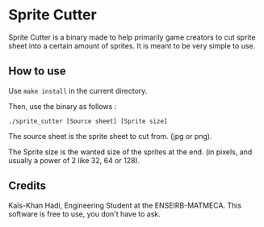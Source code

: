 # Sprite Cutter

Sprite Cutter is a binary made to help primarily game creators to cut sprite sheet into a certain amount of sprites.
It is meant to be very simple to use.

## How to use

Use `make install` in the current directory.

Then, use the binary as follows :

`./sprite_cutter [Source sheet] [Sprite size]`

The source sheet is the sprite sheet to cut from. (jpg or png).

The Sprite size is the wanted size of the sprites at the end. (in pixels, and usually a power of 2 like 32, 64 or 128).

## Credits

Kaïs-Khan Hadi, Engineering Student at the ENSEIRB-MATMECA.
This software is free to use, you don't have to ask.
